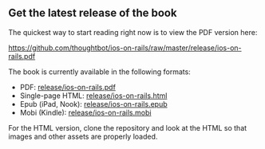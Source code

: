## Get the latest release of the book

The quickest way to start reading right now is to view the PDF version here:

<https://github.com/thoughtbot/ios-on-rails/raw/master/release/ios-on-rails.pdf>

The book is currently available in the following formats:

* PDF: [release/ios-on-rails.pdf](https://github.com/thoughtbot/ios-on-rails/raw/master/release/ios-on-rails.pdf)
* Single-page HTML: [release/ios-on-rails.html](https://github.com/thoughtbot/ios-on-rails/raw/master/release/ios-on-rails.html)
* Epub (iPad, Nook): [release/ios-on-rails.epub](https://github.com/thoughtbot/ios-on-rails/raw/master/release/ios-on-rails.epub)
* Mobi (Kindle): [release/ios-on-rails.mobi](https://github.com/thoughtbot/ios-on-rails/raw/master/release/ios-on-rails.mobi)

For the HTML version, clone the repository and look at the HTML so that images
and other assets are properly loaded.
